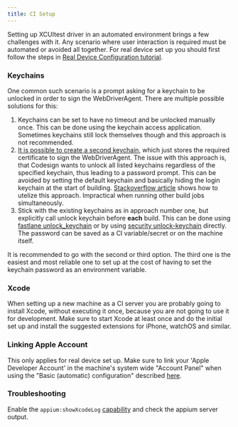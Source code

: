 ```yaml
---
title: CI Setup
---
```


Setting up XCUItest driver in an automated environment brings a few challenges with it.
Any scenario where user interaction is required must be automated or avoided all together.
For real device set up you should first follow the steps in [Real Device Configuration tutorial](real-device-config.md).

### Keychains

One common such scenario is a prompt asking for a keychain to be unlocked in order to sign the WebDriverAgent.
There are multiple possible solutions for this:

1. Keychains can be set to have no timeout and be unlocked manually once. This can be done using the keychain access application. Sometimes keychains still lock themselves though and this approach is not recommended.
2. [It is possible to create a second keychain](troubleshooting.md#real-device-security-settings), which just stores the required certificate to sign the WebDriverAgent.
The issue with this approach is, that Codesign wants to unlock all listed keychains regardless of the specified keychain, thus leading to a password prompt.
This can be avoided by setting the default keychain and basically hiding the login keychain at the start of building.
[Stackoverflow article](https://stackoverflow.com/questions/16550594/jenkins-xcode-build-works-codesign-fails) shows how to utelize this approach.
Impractical when running other build jobs simultaneously.
3. Stick with the existing keychains as in approach number one, but explicitly call unlock keychain before **each** build. This can be done using [fastlane unlock_keychain](https://docs.fastlane.tools/actions/unlock_keychain/) or by using [security unlock-keychain](https://www.unix.com/man-page/osx/1/security/) directly.
The password can be saved as a CI variable/secret or on the machine itself.

It is recommended to go with the second or third option.
The third one is the easiest and most reliable one to set up at the cost of having to set the keychain password as an environment variable.

### Xcode

When setting up a new machine as a CI server you are probably going to install Xcode, without executing it once, because you are not going to use it for development.
Make sure to start Xcode at least once and do the initial set up and install the suggested extensions for iPhone, watchOS and similar.

### Linking Apple Account

This only applies for real device set up.
Make sure to link your 'Apple Developer Account' in the machine's system wide "Account Panel" when using the "Basic (automatic) configuration" described [here](real-device-config.md#basic-automatic-configuration).

### Troubleshooting

Enable the `appium:showXcodeLog` [capability](capabilities.md#webdriveragent) and check the appium server output.

